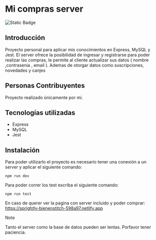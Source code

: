 # Mi compras server
![Static Badge](https://img.shields.io/badge/Estado%20-%20Terminado%20-%20green)

## Introducción
Proyecto personal para aplicar mis conocimientos en Express, MySQL y Jest. 
El server ofrece la posibilidad de ingresar y registrarse para poder realizar las compras, le permite al cliente actualizar sus datos ( nombre ,contrasenia , email ). Ademas de otorgar datos como suscripciones, novedades y canjes

## Personas Contribuyentes
Proyecto realizado únicamente por mi.

## Tecnologías utilizadas
  - Express
  - MySQL
  - Jest

## Instalación
Para poder utilizarlo el proyecto es necesario tener una conexión a un server y aplicar el siguiente comando:
```
npm run dev
```
Para poder correr los test escriba el siguiente comando:
```
npm run test
```
En caso de querer ver la pagina con server incluido y poder comprar: https://sprightly-bienenstitch-598a97.netlify.app

> [!NOTE]
> Tanto el server como la base de datos pueden ser lentas. Porfavor tener paciencia.
